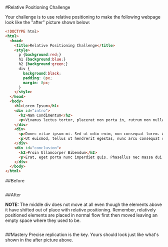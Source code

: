 #Relative Positioning Challenge

Your challenge is to use relative positioning to make the following webpage look like the "after" picture shown below:

```html
<!DOCTYPE html>
<html>
  <head>
    <title>Relative Positioning Challenge</title>
    <style>
      p {background:red;}
      h1 {background:blue;}
      h2 {background:green;}
      div {
        background:black;
        padding: 8px;
        margin: 8px;
      }
    </style>
  </head>
  <body>
    <h1>Lorem Ipsum</h1>
    <div id="intro">
      <h2>Nam Condimentum</h2>
      <p>Vivamus lectus tortor, placerat non porta in, rutrum non nulla. Nunc auctor faucibus porttitor. Curabitur vel elit nec ligula porttitor eleifend. Vestibulum et ligula semper nibh viverra scelerisque eu et enim. Suspendisse potenti. In hac habitasse platea dictumst.</p>
    </div>
    <div>
      <p>Donec vitae ipsum mi. Sed ut odio enim, non consequat lorem. Aenean nibh arcu, luctus a luctus volutpat, porttitor vitae ligula. Proin gravida eros ut sapien eleifend ullamcorper semper quam iaculis. Duis et sapien tellus. Cum sociis natoque penatibus et magnis dis parturient montes, nascetur ridiculus mus. Donec vel sodales arcu. Vestibulum ante ipsum primis in faucibus orci luctus et ultrices posuere cubilia Curae.</p>
      <p>Ut euismod, tellus ut hendrerit egestas, nunc arcu consequat sem, vel ultricies libero est quis lectus. Morbi laoreet lorem id orci consectetur scelerisque. Curabitur feugiat, sem sit amet fermentum iaculis, enim turpis malesuada risus, in dictum purus ligula eget nulla. Morbi at tempus felis. Phasellus non ipsum eget lacus tristique fermentum. Duis sapien sapien, commodo at vehicula quis, condimentum vel lectus. Quisque ullamcorper laoreet cursus. Pellentesque mauris ante, auctor nec euismod a, imperdiet et nulla. Morbi a laoreet odio. Quisque vel mauris mi.</p>
    </div>
    <div id="conclusion">
      <h2>Proin Ullamcorper Bibendum</h2>
      <p>Erat, eget porta nunc imperdiet quis. Phasellus nec massa dui, quis venenatis elit. Nullam non suscipit nisi. Maecenas varius consectetur nisl, non consequat tellus sollicitudin sed. Curabitur imperdiet egestas semper. Phasellus tempus dapibus mi, vitae interdum quam consequat quis. Pellentesque habitant morbi tristique senectus et netus et malesuada fames ac turpis egestas. Class aptent taciti sociosqu ad litora torquent per conubia nostra, per inceptos himenaeos. Curabitur imperdiet leo sed velit consequat id dictum tellus hendrerit. Aliquam bibendum dictum lectus, eget egestas odio sodales consectetur. Aliquam erat volutpat. Cras eu lectus justo, vitae mollis leo. In hac habitasse platea dictumst. Vivamus egestas sagittis neque euismod ultricies.</p>
    </div>
  </body>
</html>
```

##Before

![]()

##After

**NOTE:** The middle div does not move at all even though the elements above it have shifted out of place with relative positioning. Remember, relatively positioned elements are placed in normal flow first then moved leaving an empty space where they used to be.

![]()

##Mastery
Precise replication is the key. Yours should look just like what's shown in the after picture above.